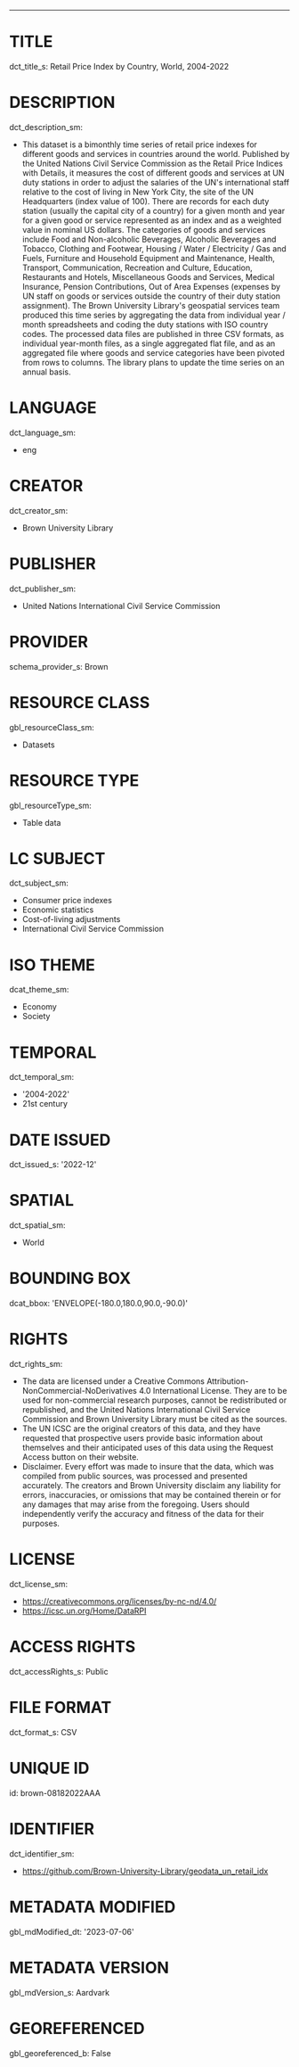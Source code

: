 ---
# TITLE
dct_title_s: Retail Price Index by Country, World, 2004-2022

# DESCRIPTION
dct_description_sm:
- This dataset is a bimonthly time series of retail price indexes for different goods and services in countries around the world. Published by the United Nations Civil Service Commission as the Retail Price Indices with Details, it measures the cost of different goods and services at UN duty stations in order to adjust the salaries of the UN's international staff relative to the cost of living in New York City, the site of the UN Headquarters (index value of 100). There are records for each duty station (usually the capital city of a country) for a given month and year for a given good or service represented as an index and as a weighted value in nominal US dollars. The categories of goods and services include Food and Non-alcoholic Beverages, Alcoholic Beverages and Tobacco, Clothing and Footwear, Housing / Water / Electricity / Gas and Fuels, Furniture and Household Equipment and Maintenance, Health, Transport, Communication, Recreation and Culture, Education, Restaurants and Hotels, Miscellaneous Goods and Services, Medical Insurance, Pension Contributions, Out of Area Expenses (expenses by UN staff on goods or services outside the country of their duty station assignment). The Brown University Library's geospatial services team produced this time series by aggregating the data from individual year / month spreadsheets and coding the duty stations with ISO country codes. The processed data files are published in three CSV formats, as individual year-month files, as a single aggregated flat file, and as an aggregated file where goods and service categories have been pivoted from rows to columns. The library plans to update the time series on an annual basis.

# LANGUAGE
dct_language_sm:
- eng

# CREATOR
dct_creator_sm:
- Brown University Library

# PUBLISHER
dct_publisher_sm:
- United Nations International Civil Service Commission

# PROVIDER
schema_provider_s: Brown

# RESOURCE CLASS
gbl_resourceClass_sm: 
- Datasets

# RESOURCE TYPE
gbl_resourceType_sm:
- Table data

# LC SUBJECT
dct_subject_sm:
- Consumer price indexes
- Economic statistics
- Cost-of-living adjustments
- International Civil Service Commission

# ISO THEME
dcat_theme_sm:
- Economy
- Society

# TEMPORAL
dct_temporal_sm:
- '2004-2022'
- 21st century

# DATE ISSUED
dct_issued_s: '2022-12'

# SPATIAL
dct_spatial_sm:
- World

# BOUNDING BOX
dcat_bbox: 'ENVELOPE(-180.0,180.0,90.0,-90.0)'

# RIGHTS
dct_rights_sm: 
- The data are licensed under a Creative Commons Attribution-NonCommercial-NoDerivatives 4.0 International License. They are to be used for non-commercial research purposes, cannot be redistributed or republished, and the United Nations International Civil Service Commission and Brown University Library must be cited as the sources.
- The UN ICSC are the original creators of this data, and they have requested that prospective users provide basic information about themselves and their anticipated uses of this data using the Request Access button on their website.
- Disclaimer. Every effort was made to insure that the data, which was compiled from public sources, was processed and presented accurately. The creators and Brown University disclaim any liability for errors, inaccuracies, or omissions that may be contained therein or for any damages that may arise from the foregoing. Users should independently verify the accuracy and fitness of the data for their purposes.

# LICENSE
dct_license_sm:
- https://creativecommons.org/licenses/by-nc-nd/4.0/
- https://icsc.un.org/Home/DataRPI

# ACCESS RIGHTS
dct_accessRights_s: Public

# FILE FORMAT
dct_format_s: CSV

# UNIQUE ID
id: brown-08182022AAA

# IDENTIFIER
dct_identifier_sm:
- https://github.com/Brown-University-Library/geodata_un_retail_idx

# METADATA MODIFIED
gbl_mdModified_dt: '2023-07-06'

# METADATA VERSION
gbl_mdVersion_s: Aardvark

# GEOREFERENCED
gbl_georeferenced_b: False